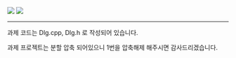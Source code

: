 ![](https://img.shields.io/badge/C%2B%2B-00599C?style=for-the-badge&logo=c%2B%2B&logoColor=white)  ![](https://img.shields.io/badge/Visual_Studio-5C2D91?style=for-the-badge&logo=visual%20studio&logoColor=white)

------------------------------------

과제 코드는 Dlg.cpp, Dlg.h 로 작성되어 있습니다.

과제 프로젝트는 분할 압축 되어있으니 1번을 압축해제 해주시면 감사드리겠습니다.
